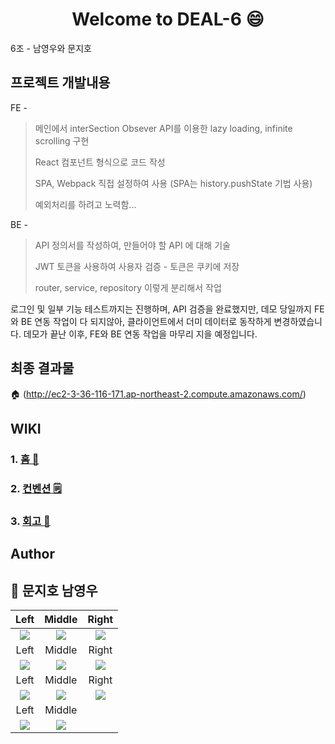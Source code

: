 <h1 align="center">Welcome to DEAL-6 😄</h1>

6조 - 남영우와 문지호

## 프로젝트 개발내용
FE - 

> 메인에서 interSection Obsever API를 이용한 lazy loading, infinite scrolling 구현
>
> React 컴포넌트 형식으로 코드 작성
>
> SPA, Webpack 직접 설정하여 사용 (SPA는 history.pushState 기법 사용)
>
> 예외처리를 하려고 노력함...
> 
BE -  

> API 정의서를 작성하여, 만들어야 할 API 에 대해 기술
>
> JWT 토큰을 사용하여 사용자 검증 - 토큰은 쿠키에 저장
>
> router, service, repository 이렇게 분리해서 작업



로그인 및 일부 기능 테스트까지는 진행하며, API 검증을 완료했지만, 데모 당일까지 FE와 BE 연동 작업이 다 되지않아, 클라이언트에서 더미 데이터로 동작하게 변경하였습니다. 데모가 끝난 이후, FE와 BE 연동 작업을 마무리 지을 예정입니다.

## 최종 결과물
🏠 (http://ec2-3-36-116-171.ap-northeast-2.compute.amazonaws.com/)

## WIKI
### 1. [홈 📏](https://github.com/woowa-techcamp-2021/deal-6/wiki)
### 2. [컨벤션 🗒️](https://github.com/woowa-techcamp-2021/deal-6/wiki/%EC%BB%A8%EB%B2%A4%EC%85%98)
### 3. [회고 📖](https://github.com/woowa-techcamp-2021/deal-6/wiki/%ED%9A%8C%EA%B3%A0%EB%A1%9D)

## Author
👤 **문지호** **남영우**
---

Left           | Middle | Right
:-------------------------:|:-------------------------:|:-------------------------:
![](https://user-images.githubusercontent.com/50862052/126736036-2fb8370d-2fde-40b4-8810-8eb4c5340bd2.png)  |  ![](https://user-images.githubusercontent.com/50862052/126736038-0ff89721-66c0-496b-b43d-950c2c761585.png) |  ![](https://user-images.githubusercontent.com/50862052/126736039-264329b1-2954-4650-b240-f631047674ac.png)
Left           | Middle | Right
![](https://user-images.githubusercontent.com/50862052/126736039-264329b1-2954-4650-b240-f631047674ac.png)  |  ![](https://user-images.githubusercontent.com/50862052/126736043-e28ed1bc-fca1-44f1-89d7-1edbb10a7198.png) |  ![](https://user-images.githubusercontent.com/50862052/126736044-828a9e35-b757-4f92-8f68-c601c885b831.png)
Left           | Middle | Right
![](https://user-images.githubusercontent.com/50862052/126736045-93448e7d-b9bf-440d-9504-ae765e9163df.png)  |  ![](https://user-images.githubusercontent.com/50862052/126736048-87992b15-033d-4d59-b32e-47f04c8b27b4.png) |  ![](https://user-images.githubusercontent.com/50862052/126736049-4fb7026b-2877-4809-9d14-3fe40a830d85.png)
Left           | Middle
![](https://user-images.githubusercontent.com/50862052/126736965-e33f4efd-a5f9-4747-a9bf-c81c58708fbd.png)  |  ![](https://user-images.githubusercontent.com/50862052/126736971-330d874b-15d3-4fd4-8924-1c561c1d6903.png) |

